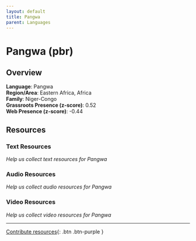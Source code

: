 ```yaml
---
layout: default
title: Pangwa
parent: Languages
---
```


# Pangwa (pbr)

## Overview

**Language**: Pangwa  
**Region/Area**: Eastern Africa, Africa  
**Family**: Niger-Congo  
**Grassroots Presence (z-score)**: 0.52  
**Web Presence (z-score)**: -0.44  

## Resources

### Text Resources
*Help us collect text resources for Pangwa*

### Audio Resources
*Help us collect audio resources for Pangwa*

### Video Resources
*Help us collect video resources for Pangwa*

---

[Contribute resources](https://forms.office.com/e/1SfLJx3u1r){: .btn .btn-purple }
